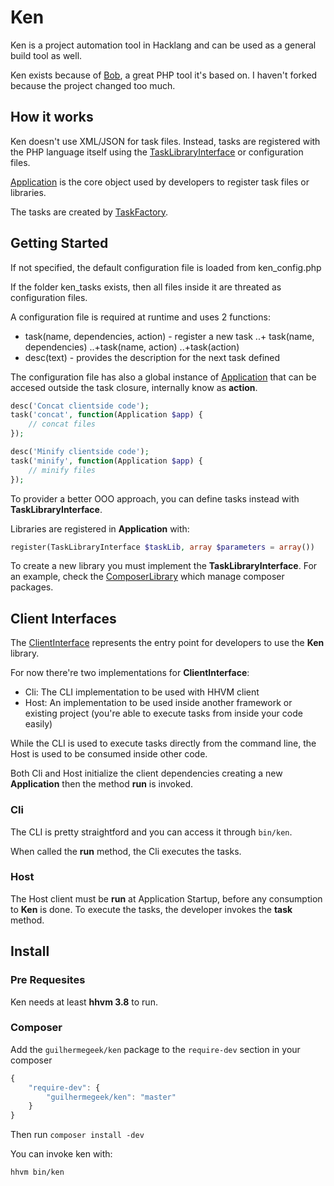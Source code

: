 Ken
====================

Ken is a project automation tool in Hacklang and can be used as a general build tool as well.

Ken exists because of [Bob](https://github.com/CHH/optparse), a great PHP tool it's based on. I haven't forked because the project changed too much.

## How it works

Ken doesn't use XML/JSON for task files. Instead, tasks are registered with the PHP language itself using the [TaskLibraryInterface](src/Ken/Interfaces/TaskLibraryInterface.php) or configuration files.

[Application](src/Ken/Application.php) is the core object used by developers to register task files or libraries.

The tasks are created by [TaskFactory](src/Ken/TaskFactory.php).

## Getting Started

If not specified, the default configuration file is loaded from ken_config.php

If the folder ken_tasks exists, then all files inside it are threated as configuration files.

A configuration file is required at runtime and uses 2 functions:

+ task(name, dependencies, action) - register a new task
..+ task(name, dependencies)
..+task(name, action)
..+task(action)
+ desc(text) - provides the description for the next task defined

The configuration file has also a global instance of [Application](src/Ken/Application.php) that can be accesed outside the task closure, internally know as **action**.

```php
desc('Concat clientside code');
task('concat', function(Application $app) {
	// concat files
});

desc('Minify clientside code');
task('minify', function(Application $app) {
	// minify files
});
```

To provider a better OOO approach, you can define tasks instead with **TaskLibraryInterface**.

Libraries are registered in **Application** with:

```php
register(TaskLibraryInterface $taskLib, array $parameters = array())
```

To create a new library you must implement the **TaskLibraryInterface**. For an example, check the [ComposerLibrary](src/Ken/Library/ComposerLibrary.php) which manage composer packages. 


## Client Interfaces

The [ClientInterface](src/Ken/Interfaces/ClientInterface.php) represents the entry point for developers to use the **Ken** library.

For now there're two implementations for **ClientInterface**:

+ Cli: The CLI implementation to be used with HHVM client
+ Host: An implementation to be used inside another framework or existing project (you're able to execute tasks from inside your code easily)

While the CLI is used to execute tasks directly from the command line, the Host is used to be consumed inside other code.


Both Cli and Host initialize the client dependencies creating a new **Application** then the method **run** is invoked.

### Cli

The CLI is pretty straightford and you can access it through `bin/ken`.

When called the **run** method, the Cli executes the tasks.

### Host

The Host client must be **run** at Application Startup, before any consumption to **Ken** is done. 
To execute the tasks, the developer invokes the **task** method.


## Install

### Pre Requesites

Ken needs at least **hhvm 3.8** to run.

### Composer

Add the `guilhermegeek/ken` package to the `require-dev` section in your composer

```javascript
{
	"require-dev": {
		"guilhermegeek/ken": "master"
	}
}
```

Then run `composer install -dev`

You can invoke ken with:

```
hhvm bin/ken
```
